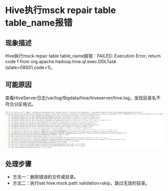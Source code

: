# Hive执行msck repair table table\_name报错<a name="mrs_03_0282"></a>

## 现象描述<a name="sf1abf88b8ef94803be8a4eca63c1c9bc"></a>

Hive执行msck repair table table\_name报错：FAILED: Execution Error, return code 1 from org.apache.hadoop.hive.ql.exec.DDLTask \(state=08S01,code=1\)。

## 可能原因<a name="se70deb3b2f3c439f8042adbd53d2f2bc"></a>

查看HiveServer日志/var/log/Bigdata/hive/hiveserver/hive.log，发现目录名不符合分区格式。

![](figures/zh-cn_image_0000001107893654.png)

## 处理步骤<a name="section5134183965612"></a>

-   方法一：删除错误的文件或目录。
-   方法二：执行set hive.msck.path.validation=skip，跳过无效的目录。

